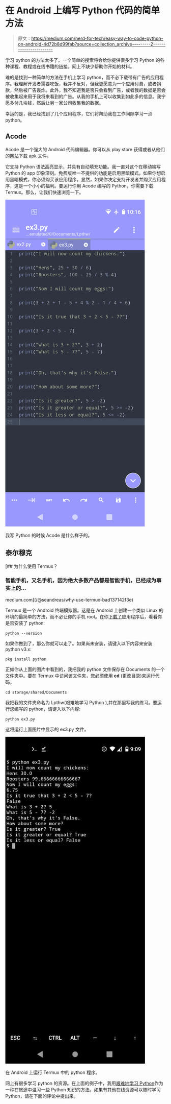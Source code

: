 # 在 Android 上编写 Python 代码的简单方法

> 原文：<https://medium.com/nerd-for-tech/easy-way-to-code-python-on-android-4d72b8d99fab?source=collection_archive---------2----------------------->

学习 python 的方法太多了。一个简单的搜索将会给你提供很多学习 Python 的各种课程、教程或在线书籍的链接。网上不缺少帮助你开始的材料。

难的是找到一种简单的方法在手机上学习 python，而不必下载带有广告的应用程序。我理解开发者需要吃饭，我并不反对，但我更愿意为一个应用付费，或者捐款，然后被广告轰炸。此外，我不知道我是否只会看到广告，或者我的数据是否会被收集起来用于我将来看到的广告。从我的手机上可以收集到如此多的信息。我宁愿多付几块钱，然后让另一家公司收集我的数据。

幸运的是，我已经找到了几个应用程序，它们将帮助我在工作间隙学习一点 python。

## Acode

Acode 是一个强大的 Android 代码编辑器。你可以从 play store 获得或者从他们的[网站](http://acode.foxdebug.com)下载 apk 文件。

它支持 Python 语法高亮显示，并具有自动填充功能。我一直对这个在移动端写 Python 的 app 印象深刻。免费版唯一不提供的功能是启用黑暗模式。如果你想启用黑暗模式，你必须购买该应用程序。显然，如果你决定支持开发者并购买应用程序，这是一个小小的福利。要运行你用 Acode 编写的 Python，你需要下载 Termux。那么，让我们快速浏览一下。

![](img/a95db36034b2e68d3feb775b279a42e8.png)

我写 Python 的时候 Acode 是什么样子的。

## 泰尔穆克

[](/@seandreas/why-use-termux-bad137142f3e) [## 为什么使用 Termux？

### 智能手机，又名手机，因为绝大多数产品都是智能手机，已经成为事实上的…

medium.com](/@seandreas/why-use-termux-bad137142f3e) 

Termux 是一个 Android 终端模拟器。这是在 Android 上创建一个类似 Linux 的环境的最简单的方法，而不必让你的手机 root。在你[下载了](https://f-droid.org/en/packages/com.termux/)应用程序后，看看你是否安装了 python:

```
python --version
```

如果你做到了，那么你就可以走了。如果尚未安装，请键入以下内容来安装 python v3.x:

```
pkg install python
```

正如你从上面的图片中看到的，我把我的 python 文件保存在 Documents 的一个文件夹中。要在 Termux 中访问该文件夹，您必须使用 **cd** (更改目录)来运行代码。

```
cd storage/shared/Documents
```

我把我的文件夹命名为 Lpthw(艰难地学习 Python ),并在那里写我的练习。要运行您编写的 python，请键入以下内容:

```
python ex3.py
```

这将运行上面图片中显示的 ex3.py 文件。

![](img/8a85539d27fd728d42be7953d7599a81.png)

在 Android 上运行 Termux 中的 python 程序。

网上有很多学习 python 的资源。在上面的例子中，我用[艰难地学习 Python](https://learnpythonthehardway.org/python3/)作为一种在旅途中温习一些 Python 知识的方法。如果有其他在线资源可以随时学习 Python，请在下面的评论中提出来。